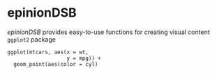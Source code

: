 # epinionDSB

*epinionDSB* provides easy-to-use functions for creating visual content ```ggplot2``` package

```{r echo = FALSE, fig.show = TRUE}
ggplot(mtcars, aes(x = wt,
                   y = mpg)) +
  geom_point(aes(color = cyl)
```

